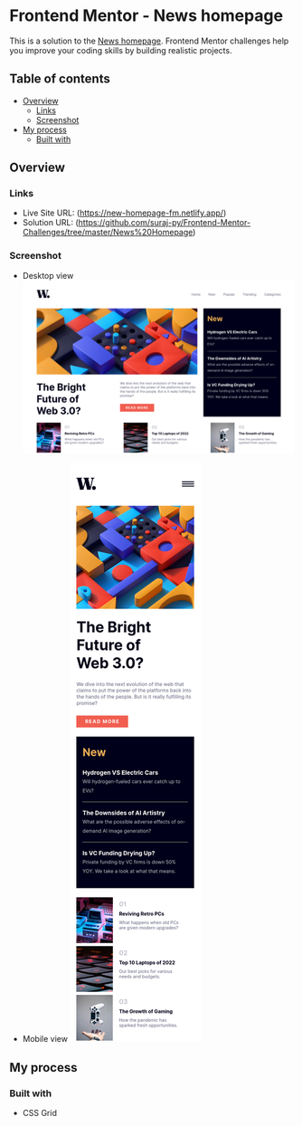 # Frontend Mentor - News homepage

This is a solution to the [News homepage](https://www.frontendmentor.io/challenges/news-homepage-H6SWTa1MFl). Frontend Mentor challenges help you improve your coding skills by building realistic projects.

## Table of contents

- [Overview](#overview)
  - [Links](#links)
  - [Screenshot](#screenshot)
- [My process](#my-process)
  - [Built with](#built-with)

## Overview

### Links

- Live Site URL: (<https://new-homepage-fm.netlify.app/>)
- Solution URL: (<https://github.com/suraj-py/Frontend-Mentor-Challenges/tree/master/News%20Homepage>)

### Screenshot

- Desktop view
![Desktop view](assets/screenshots/desktop-view.png)

- Mobile view
![Mobile view](assets/screenshots/mobile-view.png)

## My process

### Built with

- CSS Grid
